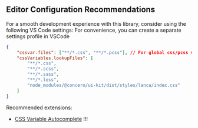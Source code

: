 ## Editor Configuration Recommendations

For a smooth development experience with this library, consider using the following VS Code settings:
For convenience, you can create a separate settings profile in VSCode

```json
{
	"cssvar.files": ["**/*.css", "**/*.pcss"], // For global css/pcss variables
	"cssVariables.lookupFiles": [
		"**/*.css",
		"**/*.scss",
		"**/*.sass",
		"**/*.less",
		"node_modules/@concero/ui-kit/dist/styles/lanca/index.css"
	]
}
```

Recommended extensions:

- [CSS Variable Autocomplete](https://marketplace.visualstudio.com/items/?itemName=vunguyentuan.vscode-css-variables) !!!
